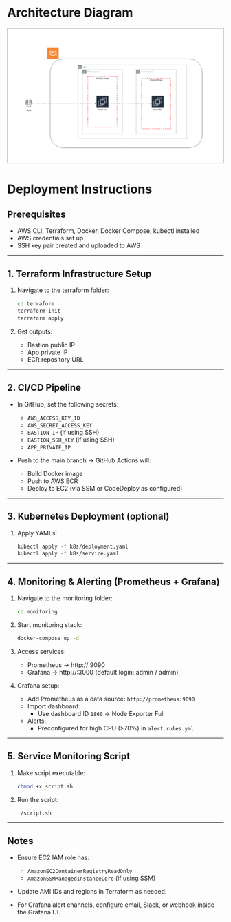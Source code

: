 # Architecture Diagram
![Architecture Diagram](awsdiag(bastion).drawio.png)



# Deployment Instructions

## Prerequisites
- AWS CLI, Terraform, Docker, Docker Compose, kubectl installed
- AWS credentials set up
- SSH key pair created and uploaded to AWS

---

## 1. Terraform Infrastructure Setup

1. Navigate to the terraform folder:
    ```bash
    cd terraform
    terraform init
    terraform apply
    ```

2. Get outputs:
    - Bastion public IP
    - App private IP
    - ECR repository URL

---

## 2. CI/CD Pipeline

- In GitHub, set the following secrets:
  - `AWS_ACCESS_KEY_ID`
  - `AWS_SECRET_ACCESS_KEY`
  - `BASTION_IP` (if using SSH)
  - `BASTION_SSH_KEY` (if using SSH)
  - `APP_PRIVATE_IP`

- Push to the main branch → GitHub Actions will:
  - Build Docker image
  - Push to AWS ECR
  - Deploy to EC2 (via SSM or CodeDeploy as configured)

---

## 3. Kubernetes Deployment (optional)

1. Apply YAMLs:
    ```bash
    kubectl apply -f k8s/deployment.yaml
    kubectl apply -f k8s/service.yaml
    ```

---

## 4. Monitoring & Alerting (Prometheus + Grafana)

1. Navigate to the monitoring folder:
    ```bash
    cd monitoring
    ```

2. Start monitoring stack:
    ```bash
    docker-compose up -d
    ```

3. Access services:
    - Prometheus → http://<EC2 IP>:9090
    - Grafana → http://<EC2 IP>:3000 (default login: admin / admin)

4. Grafana setup:
    - Add Prometheus as a data source: `http://prometheus:9090`
    - Import dashboard:
      - Use dashboard ID `1860` → Node Exporter Full
    - Alerts:
      - Preconfigured for high CPU (>70%) in `alert.rules.yml`

---

## 5. Service Monitoring Script

1. Make script executable:
    ```bash
    chmod +x script.sh
    ```

2. Run the script:
    ```bash
    ./script.sh
    ```

---

## Notes

- Ensure EC2 IAM role has:
  - `AmazonEC2ContainerRegistryReadOnly`
  - `AmazonSSMManagedInstanceCore` (if using SSM)

- Update AMI IDs and regions in Terraform as needed.

- For Grafana alert channels, configure email, Slack, or webhook inside the Grafana UI.
